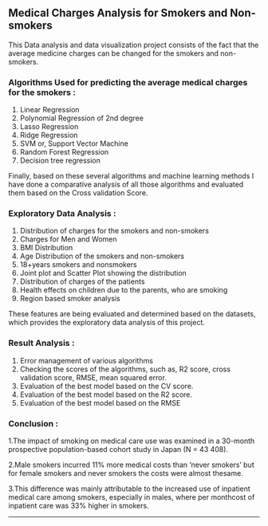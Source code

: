 ## Medical Charges Analysis for Smokers and Non-smokers
This Data analysis and data visualization project consists of the fact that the average medicine charges can be changed for the smokers and non-smokers.

### Algorithms Used for predicting the average medical charges for the smokers :
1. Linear Regression
2. Polynomial Regression of 2nd degree
3. Lasso Regression
4. Ridge Regression
5. SVM or, Support Vector Machine
6. Random Forest Regression
7. Decision tree regression

Finally, based on these several algorithms and machine learning methods I have done a comparative analysis of all those algorithms and evaluated them based on the Cross validation Score.

### Exploratory Data Analysis :
1. Distribution of charges for the smokers and non-smokers
2. Charges for Men and Women
3. BMI Distribution
4. Age Distribution of the smokers and non-smokers
5. 18+years smokers and nonsmokers
6. Joint plot and Scatter Plot showing the distribution
7. Distribution of charges of the patients 
8. Health effects on children due to the parents, who are smoking
9. Region based smoker analysis

These features are being evaluated and determined based on the datasets, which provides the exploratory data analysis of this project.

### Result Analysis :
1. Error management of various algorithms
2. Checking the scores of the algorithms, such as, R2 score, cross validation score, RMSE, mean squared error.
3. Evaluation of the best model based on the CV score.
4. Evaluation of the best model based on the R2 score.
5. Evaluation of the best model based on the RMSE


### Conclusion :
1.The impact of smoking on medical care use was examined in a 30-month prospective population-based cohort study in Japan (N = 43 408).

2.Male smokers incurred 11% more medical costs than ‘never smokers’ but for female smokers and never smokers the costs were almost thesame.

3.This difference was mainly attributable to the increased use of inpatient medical care among smokers, especially in males, where per monthcost of inpatient care was 33% higher in smokers.

***********************************************************************
